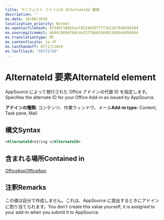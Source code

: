 ```yaml
---
title: マニフェスト ファイルの AlternateId 要素
description: ''
ms.date: 10/09/2018
localization_priority: Normal
ms.openlocfilehash: 6f340f106b5eef85249297f771b1267940509384
ms.sourcegitcommit: bb44c9694f88cde32ffbb642689130db44456964
ms.translationtype: MT
ms.contentlocale: ja-JP
ms.lasthandoff: 07/17/2019
ms.locfileid: "35771710"
---
```

# <a name="alternateid-element"></a><span data-ttu-id="af983-102">AlternateId 要素</span><span class="sxs-lookup"><span data-stu-id="af983-102">AlternateId element</span></span>

<span data-ttu-id="af983-103">AppSource によって発行された Office アドインの代替 ID を指定します。</span><span class="sxs-lookup"><span data-stu-id="af983-103">Specifies the alternate ID for your Office Add-in as issued by AppSource.</span></span>

<span data-ttu-id="af983-104">**アドインの種類:** コンテンツ、作業ウィンドウ、メール</span><span class="sxs-lookup"><span data-stu-id="af983-104">**Add-in type:** Content, Task pane, Mail</span></span>

## <a name="syntax"></a><span data-ttu-id="af983-105">構文</span><span class="sxs-lookup"><span data-stu-id="af983-105">Syntax</span></span>

```XML
<AlternateId>string </AlternateId>
```

## <a name="contained-in"></a><span data-ttu-id="af983-106">含まれる場所</span><span class="sxs-lookup"><span data-stu-id="af983-106">Contained in</span></span>

[<span data-ttu-id="af983-107">OfficeApp</span><span class="sxs-lookup"><span data-stu-id="af983-107">OfficeApp</span></span>](officeapp.md)

## <a name="remarks"></a><span data-ttu-id="af983-108">注釈</span><span class="sxs-lookup"><span data-stu-id="af983-108">Remarks</span></span>

<span data-ttu-id="af983-109">この値は自分で作成しません。これは、AppSource に提出するときにアドインに割り当てられます。</span><span class="sxs-lookup"><span data-stu-id="af983-109">You don't create this value yourself; it is assigned to your add-in when you submit it to AppSource.</span></span>

